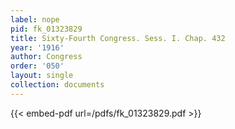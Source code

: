 ```yaml
---
label: nope
pid: fk_01323829
title: Sixty-Fourth Congress. Sess. I. Chap. 432
year: '1916'
author: Congress
order: '050'
layout: single
collection: documents
---
```



{{< embed-pdf url=/pdfs/fk_01323829.pdf >}}